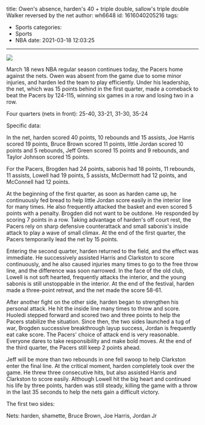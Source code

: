 title: Owen's absence, harden's 40 + triple double, sallow's triple double Walker reversed by the net
author: wh6648
id: 1616040205216
tags: 
- Sports
categories: 
- Sports
- NBA
date: 2021-03-18 12:03:25
---
![](https://p1.itc.cn/images01/20210318/70d18f70e87d49b3a936594843878c9f.jpeg)


March 18 news NBA regular season continues today, the Pacers home against the nets. Owen was absent from the game due to some minor injuries, and harden led the team to play efficiently. Under his leadership, the net, which was 15 points behind in the first quarter, made a comeback to beat the Pacers by 124-115, winning six games in a row and losing two in a row.

Four quarters (nets in front): 25-40, 33-21, 31-30, 35-24

Specific data:

In the net, harden scored 40 points, 10 rebounds and 15 assists, Joe Harris scored 19 points, Bruce Brown scored 11 points, little Jordan scored 10 points and 5 rebounds, Jeff Green scored 15 points and 9 rebounds, and Taylor Johnson scored 15 points.

For the Pacers, Brogden had 24 points, sabonis had 18 points, 11 rebounds, 11 assists, Lowell had 19 points, 5 assists, McDermott had 12 points, and McConnell had 12 points.

At the beginning of the first quarter, as soon as harden came up, he continuously fed bread to help little Jordan score easily in the interior line for many times. He also frequently attacked the basket and even scored 5 points with a penalty. Brogden did not want to be outdone. He responded by scoring 7 points in a row. Taking advantage of harden's off court rest, the Pacers rely on sharp defensive counterattack and small sabonis's inside attack to play a wave of small climax. At the end of the first quarter, the Pacers temporarily lead the net by 15 points.

Entering the second quarter, harden returned to the field, and the effect was immediate. He successively assisted Harris and Clarkston to score continuously, and he also caused injuries many times to go to the free throw line, and the difference was soon narrowed. In the face of the old club, Lowell is not soft hearted, frequently attacks the interior, and the young sabonis is still unstoppable in the interior. At the end of the festival, harden made a three-point retreat, and the net made the score 58-61.

After another fight on the other side, harden began to strengthen his personal attack. He hit the inside line many times to throw and score. Huoledi stepped forward and scored two and three points to help the Pacers stabilize the situation. Since then, the two sides launched a tug of war, Brogden successive breakthrough layup success, Jordan is frequently eat cake score. The Pacers' choice of attack end is very reasonable. Everyone dares to take responsibility and make bold moves. At the end of the third quarter, the Pacers still keep 2 points ahead.

Jeff will be more than two rebounds in one fell swoop to help Clarkston enter the final line. At the critical moment, harden completely took over the game. He threw three consecutive hits, but also assisted Harris and Clarkston to score easily. Although Lowell hit the big heart and continued his life by three points, harden was still steady, killing the game with a throw in the last 35 seconds to help the nets gain a difficult victory.

The first two sides:

Nets: harden, shamette, Bruce Brown, Joe Harris, Jordan Jr

